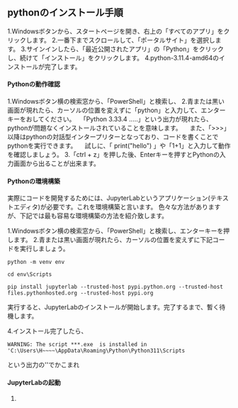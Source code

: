 ## pythonのインストール手順

1.Windowsボタンから、スタートページを開き、右上の「すべてのアプリ」をクリックします。
2.一番下までスクロールして、「ポータルサイト」を選択します。
3.サインインしたら、「最近公開されたアプリ」の「Python」をクリックし、続けて「インストール」をクリックします。
4.python-3.11.4-amd64のインストールが完了します。


#### Pythonの動作確認
1.Windowsボタン横の検索窓から、「PowerShell」と検索し、
2.青または黒い画面が現れたら、カーソルの位置を変えずに「python」と入力して、エンターキーをおしてください。
　「Python 3.33.4 .....」という出力が現れたら、pythonが問題なくインストールされていることを意味します。
 　また、「>>>」 以降はpythonの対話型インタープリターとなっており、コードを書くことでpythonを実行できます。
  　試しに、「 print("hello") 」や「1+1」と入力して動作を確認しましょう。
3.「ctrl + z」を押した後、Enterキーを押すとPythonの入力画面から出ることが出来ます。


#### Pythonの環境構築
実際にコードを開発するためには、JupyterLabというアプリケーション(テキストエディタ)が必要です。これを環境構築と言います。 
色々な方法がありますが、下記では最も容易な環境構築の方法を紹介致します。

1.Windowsボタン横の検索窓から、「PowerShell」と検索し、エンターキーを押します。
2.青または黒い画面が現れたら、カーソルの位置を変えずに下記コードを実行しましょう。

~~~
python -m venv env
~~~

~~~
cd env\Scripts
~~~

~~~
pip install jupyterlab --trusted-host pypi.python.org --trusted-host files.pythonhosted.org --trusted-host pypi.org
~~~


実行すると、JupyterLabのインストールが開始します。完了するまで、暫く待機します。


4.インストール完了したら、
~~~
WARNING: The script ***.exe  is installed in 'C:\Users\H~~~~\AppData\Roaming\Python\Python311\Scripts
~~~
という出力の''でかこまれ

#### JupyterLabの起動

1.
